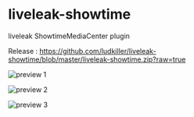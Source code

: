 liveleak-showtime
=================

liveleak ShowtimeMediaCenter plugin

Release : https://github.com/ludkiller/liveleak-showtime/blob/master/liveleak-showtime.zip?raw=true

![preview 1](http://qs.lc/ludkiller/bke.png)

![preview 2](http://qs.lc/ludkiller/vr1.png)

![preview 3](http://qs.lc/ludkiller/3w4.png)
